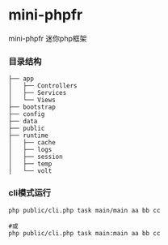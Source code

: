# mini-phpfr
mini-phpfr 迷你php框架

### 目录结构
```shell
├── app
│   ├── Controllers
│   ├── Services
│   └── Views
├── bootstrap
├── config
├── data
├── public
├── runtime
│   ├── cache
│   ├── logs
│   ├── session
│   ├── temp
│   └── volt

```

### cli模式运行
```shell
php public/cli.php task main/main aa bb cc

#或
php public/cli.php task main:main aa bb cc

```